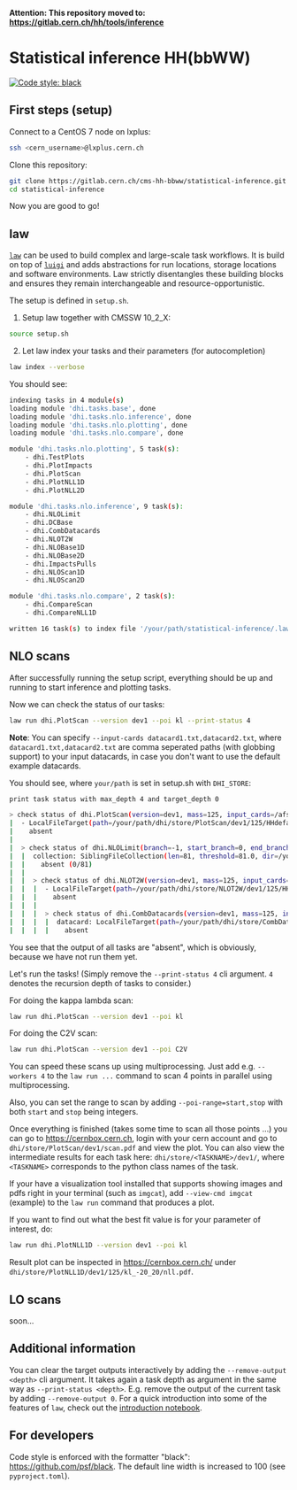 **Attention: This repository moved to: https://gitlab.cern.ch/hh/tools/inference**

# Statistical inference HH(bbWW)

[![Code style: black](https://img.shields.io/badge/code%20style-black-000000.svg)](https://github.com/psf/black)

## First steps (setup)

Connect to a CentOS 7 node on lxplus:
```bash
ssh <cern_username>@lxplus.cern.ch
```

Clone this repository:
```bash
git clone https://gitlab.cern.ch/cms-hh-bbww/statistical-inference.git
cd statistical-inference
```

Now you are good to go!


## law

[`law`](https://github.com/riga/law) can be used to build complex and large-scale task workflows.
It is build on top of [`luigi`](https://github.com/spotify/luigi) and adds abstractions for run locations, storage locations and software environments.
Law strictly disentangles these building blocks and ensures they remain interchangeable and resource-opportunistic.

The setup is defined in `setup.sh`.

1. Setup law together with CMSSW 10_2_X:
```bash
source setup.sh
```

2. Let law index your tasks and their parameters (for autocompletion)
```bash
law index --verbose
```
You should see:
```bash
indexing tasks in 4 module(s)
loading module 'dhi.tasks.base', done
loading module 'dhi.tasks.nlo.inference', done
loading module 'dhi.tasks.nlo.plotting', done
loading module 'dhi.tasks.nlo.compare', done

module 'dhi.tasks.nlo.plotting', 5 task(s):
    - dhi.TestPlots
    - dhi.PlotImpacts
    - dhi.PlotScan
    - dhi.PlotNLL1D
    - dhi.PlotNLL2D

module 'dhi.tasks.nlo.inference', 9 task(s):
    - dhi.NLOLimit
    - dhi.DCBase
    - dhi.CombDatacards
    - dhi.NLOT2W
    - dhi.NLOBase1D
    - dhi.NLOBase2D
    - dhi.ImpactsPulls
    - dhi.NLOScan1D
    - dhi.NLOScan2D

module 'dhi.tasks.nlo.compare', 2 task(s):
    - dhi.CompareScan
    - dhi.CompareNLL1D

written 16 task(s) to index file '/your/path/statistical-inference/.law/index'
```

## NLO scans

After successfully running the setup script, everything should be up and running to start inference and plotting tasks.

Now we can check the status of our tasks:
```bash
law run dhi.PlotScan --version dev1 --poi kl --print-status 4
```

**Note**: You can specify `--input-cards datacard1.txt,datacard2.txt`, where `datacard1.txt,datacard2.txt` are comma seperated paths (with globbing support) to your input datacards, in case you don't want to use the default example datacards.

You should see, where `your/path` is set in setup.sh with `DHI_STORE`:

```bash
print task status with max_depth 4 and target_depth 0

> check status of dhi.PlotScan(version=dev1, mass=125, input_cards=/afs/cern.ch/user/m/mfackeld/public/datacards/*/datacard.txt, dc_prefix=, hh_model=HHdefault, stack_cards=False, poi=kl, poi_range=-40,40)
|  - LocalFileTarget(path=/your/path/dhi/store/PlotScan/dev1/125/HHdefault/kl_-40_40/scan.pdf)
|    absent
|
|  > check status of dhi.NLOLimit(branch=-1, start_branch=0, end_branch=81, branches=, version=dev1, mass=125, input_cards=/afs/cern.ch/user/m/mfackeld/public/datacards/*/datacard.txt, dc_prefix=, hh_model=HHdefault, stack_cards=False, poi=kl, poi_range=-40,40, workflow=local)
|  |  collection: SiblingFileCollection(len=81, threshold=81.0, dir=/your/path/dhi/store/NLOLimit/dev1/125/HHdefault/kl_-40_40)
|  |    absent (0/81)
|  |
|  |  > check status of dhi.NLOT2W(version=dev1, mass=125, input_cards=/afs/cern.ch/user/m/mfackeld/public/datacards/*/datacard.txt, dc_prefix=, hh_model=HHdefault, stack_cards=False)
|  |  |  - LocalFileTarget(path=/your/path/dhi/store/NLOT2W/dev1/125/HHdefault/workspace_HHdefault.root)
|  |  |    absent
|  |  |
|  |  |  > check status of dhi.CombDatacards(version=dev1, mass=125, input_cards=/afs/cern.ch/user/m/mfackeld/public/datacards/*/datacard.txt, dc_prefix=, hh_model=HHdefault, stack_cards=False)
|  |  |  |  datacard: LocalFileTarget(path=/your/path/dhi/store/CombDatacards/dev1/125/HHdefault/datacard.txt)
|  |  |  |    absent
```

You see that the output of all tasks are "absent", which is obviously, because we have not run them yet.

Let's run the tasks! (Simply remove the `--print-status 4` cli argument. `4` denotes the recursion depth of tasks to consider.)

For doing the kappa lambda scan:

```bash
law run dhi.PlotScan --version dev1 --poi kl
```

For doing the C2V scan:

```bash
law run dhi.PlotScan --version dev1 --poi C2V
```

You can speed these scans up using multiprocessing.
Just add e.g. `--workers 4` to the `law run ...` command to scan 4 points in parallel using multiprocessing.

Also, you can set the range to scan by adding `--poi-range=start,stop` with both `start` and `stop` being integers.

Once everything is finished (takes some time to scan all those points ...) you can go to https://cernbox.cern.ch, login with your cern account and go to `dhi/store/PlotScan/dev1/scan.pdf` and view the plot.
You can also view the intermediate results for each task here: `dhi/store/<TASKNAME>/dev1/`, where `<TASKNAME>` corresponds to the python class names of the task.

If your have a visualization tool installed that supports showing images and pdfs right in your terminal (such as `imgcat`), add `--view-cmd imgcat` (example) to the `law run` command that produces a plot.

If you want to find out what the best fit value is for your parameter of interest, do:

```bash
law run dhi.PlotNLL1D --version dev1 --poi kl
```

Result plot can be inspected in https://cernbox.cern.ch/ under `dhi/store/PlotNLL1D/dev1/125/kl_-20_20/nll.pdf`.


## LO scans

soon...


## Additional information

You can clear the target outputs interactively by adding the `--remove-output <depth>` cli argument.
It takes again a task depth as argument in the same way as `--print-status <depth>`.
E.g. remove the output of the current task by adding `--remove-output 0`.
For a quick introduction into some of the features of `law`, check out the [introduction notebook](https://mybinder.org/v2/gh/riga/law/master?filepath=examples%2Floremipsum%2Findex.ipynb).


## For developers

Code style is enforced with the formatter "black": https://github.com/psf/black.
The default line width is increased to 100 (see `pyproject.toml`).
